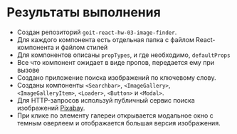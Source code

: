 # Результаты выполнения

- Создан репозиторий `goit-react-hw-03-image-finder`.
- Для каждого компонента есть отдельная папка с файлом React-компонента и файлом стилей
- Для компонентов описаны `propTypes`, и где необходимо, `defaultProps`
- Все что компонент ожидает в виде пропов, передается ему при вызове
- Создано приложение поиска изображений по ключевому слову.
- Созданы компоненты `<Searchbar>`, `<ImageGallery>`, `<ImageGalleryItem>`, `<Loader>`, `<Button>` и `<Modal>`. 
- Для HTTP-запросов используй публичный сервис поиска изображений [Pixabay](https://pixabay.com/api/docs/).
- При клике по элементу галереи открывается модальное окно с темным оверлеем и отображается большая версия изображения. 



